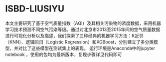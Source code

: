 # ISBD-LIUSIYU
本文主要研究了基于空气质量指数（AQI）及其相关污染物的浓度数据，采用机器学习技术预测不同空气污染等级。通过对北京市2013至2015年间的空气质量数据进行可视化分析以及描述，我们探索了三种经典的机器学习方法：K近邻（KNN）、逻辑回归（Logistic Regression）和XGBoost，分别建立了多分类模型，并对比了这些模型在测试集上的表现。 
运行环境是Anaconda中的jupyter notebook ，使用的包均为最新版本，复现步骤详见代码即可
